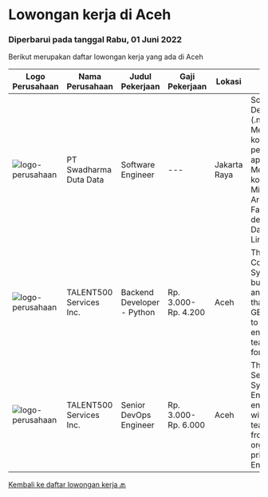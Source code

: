 
  # Lowongan kerja di Aceh

  ### Diperbarui pada tanggal Rabu, 01 Juni 2022

  Berikut merupakan daftar lowongan kerja yang ada di Aceh

  |Logo Perusahaan | Nama Perusahaan | Judul Pekerjaan | Gaji Pekerjaan | Lokasi | Deskripsi | Tanggal diunggah | Pranala |
  | -------------- | --------------- | --------------- | --------- | --------- | -------------- | ------- | ----------- |
  |![logo-perusahaan](https://image-service-cdn.seek.com.au/e55e3708620a7ff5e7da329d1725ee01ed113417/ee4dce1061f3f616224767ad58cb2fc751b8d2dc)|PT Swadharma Duta Data|Software Engineer|---|Jakarta Raya|Software Development (.net) Memahami konsep pengembangan aplikasi Memahami konsep Microservices Architecture Familiar dengan Konsep Dasar dari Linux...|Sabtu, 28 Mei 2022|https://www.jobstreet.co.id/id/job/software-engineer-3889138?token=0~cf554c08-35f8-4310-99ed-088b4c12c077&sectionRank=1&jobId=jobstreet-id-job-3889138|
|![logo-perusahaan](https://i.ibb.co/sqvTCh9/112815900-stock-vector-no-image-available-icon-flat-vector.webp)|TALENT500 Services Inc.|Backend Developer - Python|Rp. 3.000-Rp. 4.200|Aceh|The RoleThe Content Systems team builds the tools and services that bring GETTR content to life. Our engineering team is looking for a software...|Rabu, 25 Mei 2022|https://www.jobstreet.co.id/id/job/backend-developer-python-4962270/origin/my?token=0~cf554c08-35f8-4310-99ed-088b4c12c077&sectionRank=2&jobId=jobstreet-my-job-4962270|
|![logo-perusahaan](https://i.ibb.co/sqvTCh9/112815900-stock-vector-no-image-available-icon-flat-vector.webp)|TALENT500 Services Inc.|Senior DevOps Engineer|Rp. 3.000-Rp. 6.000|Aceh|The Role: The Senior DevOps Systems Engineer entails working with various team members from across the organization, primarily in the Engineering...|Rabu, 25 Mei 2022|https://www.jobstreet.co.id/id/job/senior-devops-engineer-4962258/origin/my?token=0~cf554c08-35f8-4310-99ed-088b4c12c077&sectionRank=3&jobId=jobstreet-my-job-4962258|


  [Kembali ke daftar lowongan kerja 🔙](../README.md#daftar-lowongan-kerja)
  
